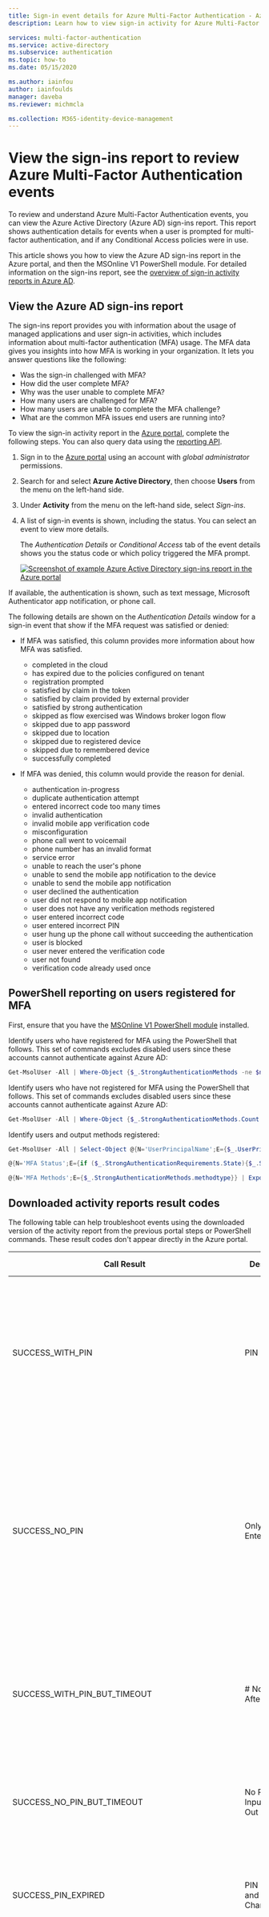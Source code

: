 ```yaml
---
title: Sign-in event details for Azure Multi-Factor Authentication - Azure Active Directory
description: Learn how to view sign-in activity for Azure Multi-Factor Authentication events and status messages.

services: multi-factor-authentication
ms.service: active-directory
ms.subservice: authentication
ms.topic: how-to
ms.date: 05/15/2020

ms.author: iainfou
author: iainfoulds
manager: daveba
ms.reviewer: michmcla

ms.collection: M365-identity-device-management
---
```

# View the sign-ins report to review Azure Multi-Factor Authentication events

To review and understand Azure Multi-Factor Authentication events, you can view the Azure Active Directory (Azure AD) sign-ins report. This report shows authentication details for events when a user is prompted for multi-factor authentication, and if any Conditional Access policies were in use.

This article shows you how to view the Azure AD sign-ins report in the Azure portal, and then the MSOnline V1 PowerShell module. For detailed information on the sign-ins report, see the [overview of sign-in activity reports in Azure AD](../reports-monitoring/concept-sign-ins.md).

## View the Azure AD sign-ins report

The sign-ins report provides you with information about the usage of managed applications and user sign-in activities, which includes information about multi-factor authentication (MFA) usage. The MFA data gives you insights into how MFA is working in your organization. It lets you answer questions like the following:

- Was the sign-in challenged with MFA?
- How did the user complete MFA?
- Why was the user unable to complete MFA?
- How many users are challenged for MFA?
- How many users are unable to complete the MFA challenge?
- What are the common MFA issues end users are running into?

To view the sign-in activity report in the [Azure portal](https://portal.azure.com), complete the following steps. You can also query data using the [reporting API](../reports-monitoring/concept-reporting-api.md).

1. Sign in to the [Azure portal](https://portal.azure.com) using an account with *global administrator* permissions.
1. Search for and select **Azure Active Directory**, then choose **Users** from the menu on the left-hand side.
1. Under **Activity** from the menu on the left-hand side, select *Sign-ins*.
1. A list of sign-in events is shown, including the status. You can select an event to view more details.

    The *Authentication Details* or *Conditional Access* tab of the event details shows you the status code or which policy triggered the MFA prompt.

    [![](media/howto-mfa-reporting/sign-in-report-cropped.png "Screenshot of example Azure Active Directory sign-ins report in the Azure portal")](media/howto-mfa-reporting/sign-in-report.png#lightbox)

If available, the authentication is shown, such as text message, Microsoft Authenticator app notification, or phone call.

The following details are shown on the *Authentication Details* window for a sign-in event that show if the MFA request was satisfied or denied:

* If MFA was satisfied, this column provides more information about how MFA was satisfied.
   * completed in the cloud
   * has expired due to the policies configured on tenant
   * registration prompted
   * satisfied by claim in the token
   * satisfied by claim provided by external provider
   * satisfied by strong authentication
   * skipped as flow exercised was Windows broker logon flow
   * skipped due to app password
   * skipped due to location
   * skipped due to registered device
   * skipped due to remembered device
   * successfully completed

* If MFA was denied, this column would provide the reason for denial.
   * authentication in-progress
   * duplicate authentication attempt
   * entered incorrect code too many times
   * invalid authentication
   * invalid mobile app verification code
   * misconfiguration
   * phone call went to voicemail
   * phone number has an invalid format
   * service error
   * unable to reach the user's phone
   * unable to send the mobile app notification to the device
   * unable to send the mobile app notification
   * user declined the authentication
   * user did not respond to mobile app notification
   * user does not have any verification methods registered
   * user entered incorrect code
   * user entered incorrect PIN
   * user hung up the phone call without succeeding the authentication
   * user is blocked
   * user never entered the verification code
   * user not found
   * verification code already used once

## PowerShell reporting on users registered for MFA

First, ensure that you have the [MSOnline V1 PowerShell module](https://docs.microsoft.com/powershell/azure/active-directory/overview?view=azureadps-1.0) installed.

Identify users who have registered for MFA using the PowerShell that follows. This set of commands excludes disabled users since these accounts cannot authenticate against Azure AD:

```powershell
Get-MsolUser -All | Where-Object {$_.StrongAuthenticationMethods -ne $null -and $_.BlockCredential -eq $False} | Select-Object -Property UserPrincipalName
```

Identify users who have not registered for MFA using the PowerShell that follows. This set of commands excludes disabled users since these accounts cannot authenticate against Azure AD:

```powershell
Get-MsolUser -All | Where-Object {$_.StrongAuthenticationMethods.Count -eq 0 -and $_.BlockCredential -eq $False} | Select-Object -Property UserPrincipalName
```

Identify users and output methods registered:

```powershell
Get-MsolUser -All | Select-Object @{N='UserPrincipalName';E={$_.UserPrincipalName}},

@{N='MFA Status';E={if ($_.StrongAuthenticationRequirements.State){$_.StrongAuthenticationRequirements.State} else {"Disabled"}}},

@{N='MFA Methods';E={$_.StrongAuthenticationMethods.methodtype}} | Export-Csv -Path c:\MFA_Report.csv -NoTypeInformation
```

## Downloaded activity reports result codes

The following table can help troubleshoot events using the downloaded version of the activity report from the previous portal steps or PowerShell commands. These result codes don't appear directly in the Azure portal.

| Call Result | Description | Broad description |
| --- | --- | --- |
| SUCCESS_WITH_PIN | PIN Entered | The user entered a PIN.  If authentication succeeded then they entered the correct PIN.  If authentication is denied, then they entered an incorrect PIN or the user is set to Standard mode. |
| SUCCESS_NO_PIN | Only # Entered | If the user is set to PIN mode and the authentication is denied, this means the user did not enter their PIN and only entered #.  If the user is set to Standard mode and the authentication succeeds this means the user only entered # which is the correct thing to do in Standard mode. |
| SUCCESS_WITH_PIN_BUT_TIMEOUT | # Not Pressed After Entry | The user did not send any DTMF digits since # was not entered.  Other digits entered are not sent unless # is entered indicating the completion of the entry. |
|SUCCESS_NO_PIN_BUT_TIMEOUT | No Phone Input - Timed Out | The call was answered, but there was no response.  This typically indicates the call was picked up by voicemail. |
| SUCCESS_PIN_EXPIRED | PIN Expired and Not Changed | The user's PIN is expired and they were prompted to change it, but the PIN change was not successfully completed. |
| SUCCESS_USED_CACHE | Used Cache | Authentication succeeded without a Multi-Factor Authentication call since a previous successful authentication for the same username occurred within the configured cache timeframe. |
| SUCCESS_BYPASSED_AUTH | Bypassed Auth | Authentication succeeded using a One-Time Bypass initiated for the user.  See the Bypassed User History Report for more details on the bypass. |
| SUCCESS_USED_IP_BASED_CACHE | Used IP-based Cache | Authentication succeeded without a Multi-Factor Authentication call since a previous successful authentication for the same username, authentication type, application name, and IP occurred within the configured cache timeframe. |
| SUCCESS_USED_APP_BASED_CACHE | Used App-based Cache | Authentication succeeded without a Multi-Factor Authentication call since a previous successful authentication for the same username, authentication type, and application name within the configured cache timeframe. |
| SUCCESS_INVALID_INPUT | Invalid Phone Input | The response sent from the phone is not valid.  This could be from a fax machine or modem or the user may have entered * as part of their PIN. |
| SUCCESS_USER_BLOCKED | User is Blocked | The user's phone number is blocked.  A blocked number can be initiated by the user during an authentication call or by an administrator using the Azure portal. <br> NOTE:  A blocked number is also a byproduct of a Fraud Alert. |
| SUCCESS_SMS_AUTHENTICATED | Text Message Authenticated | For two-way test message, the user correctly replied with their one-time passcode (OTP) or OTP + PIN. |
| SUCCESS_SMS_SENT | Text Message Sent | For Text Message, the text message containing the one-time passcode (OTP) was successfully sent.  The user will enter the OTP or OTP + PIN in the application to complete the authentication. |
| SUCCESS_PHONE_APP_AUTHENTICATED | Mobile App Authenticated | The user successfully authenticated via the mobile app. |
| SUCCESS_OATH_CODE_PENDING | OATH Code Pending | The user was prompted for their OATH code but didn't respond. |
| SUCCESS_OATH_CODE_VERIFIED | OATH Code Verified | The user entered a valid OATH code when prompted. |
| SUCCESS_FALLBACK_OATH_CODE_VERIFIED | Fallback OATH Code Verified | The user was denied authentication using their primary Multi-Factor Authentication method and then provided a valid OATH code for fallback. |
| SUCCESS_FALLBACK_SECURITY_QUESTIONS_ANSWERED | Fallback Security Questions Answered | The user was denied authentication using their primary Multi-Factor Authentication method and then answered their security questions correctly for fallback. |
| FAILED_PHONE_BUSY | Auth Already In Progress | Multi-Factor Authentication is already processing an authentication for this user.  This is often caused by RADIUS clients that send multiple authentication requests during the same sign-on. |
| CONFIG_ISSUE | Phone Unreachable | Call was attempted, but either could not be placed or was not answered.  This includes busy signal, fast busy signal (disconnected), tri-tones (number no longer in service), timed out while ringing, etc. |
| FAILED_INVALID_PHONENUMBER | Invalid Phone Number Format | The phone number has an invalid format.  Phone numbers must be numeric and must be 10 digits for country code +1 (United States & Canada). |
| FAILED_USER_HUNGUP_ON_US | User Hung Up the Phone | The user answered the phone, but then hung up without pressing any buttons. |
| FAILED_INVALID_EXTENSION | Invalid Extension | The extension contains invalid characters.  Only digits, commas, *, and # are allowed.  An @ prefix may also be used. |
| FAILED_FRAUD_CODE_ENTERED | Fraud Code Entered | The user elected to report fraud during the call resulting in a denied authentication and a blocked phone number.| 
| FAILED_SERVER_ERROR | Unable to Place Call | The Multi-Factor Authentication service was unable to place the call. |
| FAILED_SMS_NOT_SENT | Text Message Could Not Be Sent | The text message could not be sent.  The authentication is denied. |
| FAILED_SMS_OTP_INCORRECT | Text Message OTP Incorrect | The user entered an incorrect one-time passcode (OTP) from the text message they received.  The authentication is denied. |
| FAILED_SMS_OTP_PIN_INCORRECT | Text Message OTP + PIN Incorrect | The user entered an incorrect one-time passcode (OTP) and/or an incorrect user PIN.  The authentication is denied. |
| FAILED_SMS_MAX_OTP_RETRY_REACHED | Exceeded Maximum Text Message OTP Attempts | The user has exceeded the maximum number of one-time passcode (OTP) attempts. |
| FAILED_PHONE_APP_DENIED | Mobile App Denied | The user denied the authentication in the mobile app by pressing the Deny button. |
| FAILED_PHONE_APP_INVALID_PIN | Mobile App Invalid PIN | The user entered an invalid PIN when authenticating in the mobile app. |
| FAILED_PHONE_APP_PIN_NOT_CHANGED | Mobile App PIN Not Changed | The user did not successfully complete a required PIN change in the mobile app. |
| FAILED_FRAUD_REPORTED | Fraud Reported | The user reported fraud in the mobile app. |
| FAILED_PHONE_APP_NO_RESPONSE | Mobile App No Response | The user did not respond to the mobile app authentication request. |
| FAILED_PHONE_APP_ALL_DEVICES_BLOCKED | Mobile App All Devices Blocked | The mobile app devices for this user are no longer responding to notifications and have been blocked. |
| FAILED_PHONE_APP_NOTIFICATION_FAILED | Mobile App Notification Failed | A failure occurred when attempting to send a notification to the mobile app on the user's device. |
| FAILED_PHONE_APP_INVALID_RESULT | Mobile App Invalid Result | The mobile app returned an invalid result. |
| FAILED_OATH_CODE_INCORRECT | OATH Code Incorrect | The user entered an incorrect OATH code.  The authentication is denied. |
| FAILED_OATH_CODE_PIN_INCORRECT | OATH Code + PIN Incorrect | The user entered an incorrect OATH code and/or an incorrect user PIN.  The authentication is denied. |
| FAILED_OATH_CODE_DUPLICATE | Duplicate OATH Code | The user entered an OATH code that was previously used.  The authentication is denied. |
| FAILED_OATH_CODE_OLD | OATH Code Out of Date | The user entered an OATH code that precedes an OATH code that was previously used.  The authentication is denied. |
| FAILED_OATH_TOKEN_TIMEOUT | OATH Code Result Timeout | The user took too long to enter the OATH code and the Multi-Factor Authentication attempt had already timed out. |
| FAILED_SECURITY_QUESTIONS_TIMEOUT | Security Questions Result Timeout | The user took too long to enter answer to security questions and the Multi-Factor Authentication attempt had already timed out. |
| FAILED_AUTH_RESULT_TIMEOUT | Auth Result Timeout | The user took too long to complete the Multi-Factor Authentication attempt. |
| FAILED_AUTHENTICATION_THROTTLED | Authentication Throttled | The Multi-Factor Authentication attempt was throttled by the service. |

## Additional MFA reports

The following additional information and reports are available for MFA events, including those for MFA Server:

| Report | Location | Description |
|:--- |:--- |:--- |
| Blocked User History | Azure AD > Security > MFA > Block/unblock users | Shows the history of requests to block or unblock users. |
| Usage for on-premises components | Azure AD > Security > MFA > Activity Report | Provides information on overall usage for MFA Server through the NPS extension, ADFS, and MFA Server. |
| Bypassed User History | Azure AD > Security > MFA > One-time bypass | Provides a history of MFA Server requests to bypass MFA for a user. |
| Server status | Azure AD > Security > MFA > Server status | Displays the status of MFA Servers associated with your account. |

## Next steps

This article provided an overview of the sign-ins activity report. For more detailed information on what this report contains and understand the data, see [sign-in activity reports in Azure AD](../reports-monitoring/concept-sign-ins.md).
